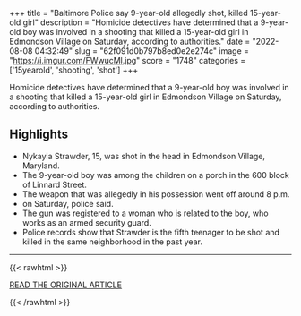 +++
title = "Baltimore Police say 9-year-old allegedly shot, killed 15-year-old girl"
description = "Homicide detectives have determined that a 9-year-old boy was involved in a shooting that killed a 15-year-old girl in Edmondson Village on Saturday, according to authorities."
date = "2022-08-08 04:32:49"
slug = "62f091d0b797b8ed0e2e274c"
image = "https://i.imgur.com/FWwucMl.jpg"
score = "1748"
categories = ['15yearold', 'shooting', 'shot']
+++

Homicide detectives have determined that a 9-year-old boy was involved in a shooting that killed a 15-year-old girl in Edmondson Village on Saturday, according to authorities.

## Highlights

- Nykayia Strawder, 15, was shot in the head in Edmondson Village, Maryland.
- The 9-year-old boy was among the children on a porch in the 600 block of Linnard Street.
- The weapon that was allegedly in his possession went off around 8 p.m.
- on Saturday, police said.
- The gun was registered to a woman who is related to the boy, who works as an armed security guard.
- Police records show that Strawder is the fifth teenager to be shot and killed in the same neighborhood in the past year.

---

{{< rawhtml >}}
  <p class="article-category">
    <a target="_blank" href="https://www.cbsnews.com/baltimore/news/baltimore-police-say-9-year-old-allegedly-shot-killed-15-year-old-girl/">READ THE ORIGINAL ARTICLE</a>
  </p>
{{< /rawhtml >}}
